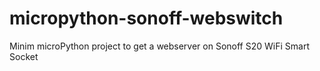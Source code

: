 # micropython-sonoff-webswitch
Minim microPython project to get a webserver on Sonoff S20 WiFi Smart Socket 
